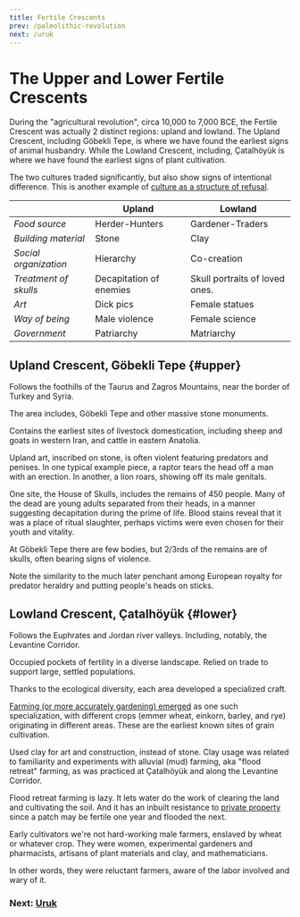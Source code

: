 ```yaml
---
title: Fertile Crescents
prev: /paleolithic-revolution
next: /uruk
---
```


# The Upper and Lower Fertile Crescents

During the "agricultural revolution", circa 10,000 to 7,000 BCE, the Fertile Crescent was actually 2 distinct regions: upland and lowland.
The Upland Crescent, including Göbekli Tepe, is where we have found the earliest signs of animal husbandry.
While the Lowland Crescent, including, Çatalhöyük is where we have found the earliest signs of plant cultivation.

The two cultures traded significantly, but also show signs of intentional difference.
This is another example of [culture as a structure of refusal](/schismogensis).

&nbsp; | Upland | Lowland
-- | -- | --
*Food source* | Herder-Hunters | Gardener-Traders
*Building material* | Stone | Clay
*Social organization* | Hierarchy | Co-creation
*Treatment of skulls* | Decapitation of enemies | Skull portraits of loved ones.
*Art* | Dick pics | Female statues
*Way of being* | Male violence | Female science
*Government* | Patriarchy | Matriarchy

## Upland Crescent, Göbekli Tepe {#upper}

Follows the foothills of the Taurus and Zagros Mountains, near the border of Turkey and Syria.

The area includes, Göbekli Tepe and other massive stone monuments.

Contains the earliest sites of livestock domestication, including sheep and goats in western Iran, and cattle in eastern Anatolia.

Upland art, inscribed on stone, is often violent featuring predators and penises.
In one typical example piece, a raptor tears the head off a man with an erection.
In another, a lion roars, showing off its male genitals.

One site, the House of Skulls, includes the remains of 450 people.
Many of the dead are young adults separated from their heads, in a manner suggesting decapitation during the prime of life.
Blood stains reveal that it was a place of ritual slaughter, perhaps victims were even chosen for their youth and vitality.

At Göbekli Tepe there are few bodies, but 2/3rds of the remains are of skulls, often bearing signs of violence.

Note the similarity to the much later penchant among European royalty for predator heraldry and putting people's heads on sticks.

## Lowland Crescent, Çatalhöyük {#lower}

Follows the Euphrates and Jordan river valleys.
Including, notably, the Levantine Corridor.

Occupied pockets of fertility in a diverse landscape.
Relied on trade to support large, settled populations.

Thanks to the ecological diversity, each area developed a specialized craft.

[Farming (or more accurately gardening) emerged](/agricultural-revolution) as one such specialization, with different crops (emmer wheat, einkorn, barley, and rye) originating in different areas.
These are the earliest known sites of grain cultivation.

Used clay for art and construction, instead of stone.
Clay usage was related to familiarity and experiments with alluvial (mud) farming, aka "flood retreat" farming,
as was practiced at Çatalhöyük and along the Levantine Corridor.

Flood retreat farming is lazy.
It lets water do the work of clearing the land and cultivating the soil.
And it has an inbuilt resistance to [private property](/property) since a patch may be fertile one year and flooded the next.

Early cultivators we're not hard-working male farmers, enslaved by wheat or whatever crop.
They were women, experimental gardeners and pharmacists, artisans of plant materials and clay, and mathematicians.

In other words, they were reluctant farmers, aware of the labor involved and wary of it.

### Next: [Uruk](/uruk)
